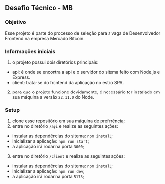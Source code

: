 ## Desafio Técnico - MB

### Objetivo
Esse projeto é parte do processo de seleção para a vaga de Desenvolvedor Frontend na empresa Mercado Bitcoin.

### Informações iniciais
1. o projeto possui dois diretórios principais:
  - api: é onde se encontra a api e o servidor do sitema feito com Node.js e Express.
  - client: trata-se do frontend da aplicação no estilo SPA.
2. para que o projeto funcione devidamente, é necessário ter instalado em sua máquina a versão `22.11.0` do Node.

### Setup
1. clone esse repositório em sua máquina de preferência;
2. entre no diretório `/api` e realize as seguintes ações:
  - instalar as dependências do sitema: `npm install`;
  - inicializar a aplicação: `npm run start`;
  - a aplicação irá rodar na porta `3000`;
3. entre no diretório `/client` e realize as seguintes ações:
  - instalar as dependências do sitema: `npm install`;
  - inicializar a aplicação: `npm run dev`;
  - a aplicação irá rodar na porta `5173`;